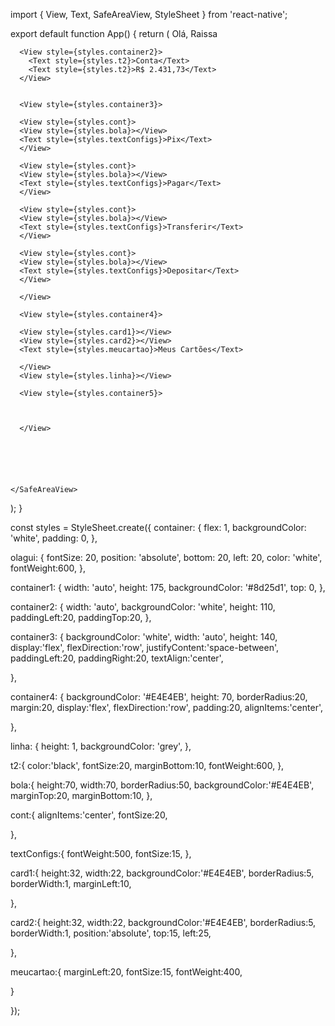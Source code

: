 import { View, Text, SafeAreaView, StyleSheet } from 'react-native';

export default function App() {
  return (
    <SafeAreaView style={styles.container}>
      <View style={styles.container1}>
        <Text style={styles.olagui}>Olá, Raissa</Text>
      </View>

      <View style={styles.container2}>
        <Text style={styles.t2}>Conta</Text>
        <Text style={styles.t2}>R$ 2.431,73</Text>
      </View>
        

      <View style={styles.container3}>
      
      <View style={styles.cont}>
      <View style={styles.bola}></View>
      <Text style={styles.textConfigs}>Pix</Text>
      </View>

      <View style={styles.cont}>
      <View style={styles.bola}></View>
      <Text style={styles.textConfigs}>Pagar</Text>
      </View>

      <View style={styles.cont}>
      <View style={styles.bola}></View>
      <Text style={styles.textConfigs}>Transferir</Text>
      </View>

      <View style={styles.cont}>
      <View style={styles.bola}></View>
      <Text style={styles.textConfigs}>Depositar</Text>
      </View>
      
      </View>

      <View style={styles.container4}>
      
      <View style={styles.card1}></View>
      <View style={styles.card2}></View>
      <Text style={styles.meucartao}>Meus Cartões</Text>
      
      </View>
      <View style={styles.linha}></View>

      <View style={styles.container5}>
      
      
      
      </View>

      


      

    </SafeAreaView>
  );
}

const styles = StyleSheet.create({
  container: {
    flex: 1,
    backgroundColor: 'white',
    padding: 0,
  },

  olagui: {
    fontSize: 20,
    position: 'absolute',
    bottom: 20,
    left: 20,
    color: 'white',
    fontWeight:600,
  },

  container1: {
    width: 'auto',
    height: 175,
    backgroundColor: '#8d25d1',
    top: 0,
  },

  container2: {
    width: 'auto',
    backgroundColor: 'white',
    height: 110,
    paddingLeft:20,
    paddingTop:20,
  },

  container3: {
    backgroundColor: 'white',
    width: 'auto',
    height: 140,
    display:'flex',
    flexDirection:'row',
    justifyContent:'space-between',
    paddingLeft:20,
    paddingRight:20,
    textAlign:'center',
    

  },

  container4: {
    backgroundColor: '#E4E4EB',
    height: 70,
    borderRadius:20,
    margin:20,
    display:'flex',
    flexDirection:'row',
    padding:20,
    alignItems:'center',


  },

  linha: {
    height: 1,
    backgroundColor: 'grey',
  },

  t2:{
    color:'black',
    fontSize:20,
    marginBottom:10,
    fontWeight:600,
  },

  bola:{
    height:70,
    width:70,
    borderRadius:50,
    backgroundColor:'#E4E4EB',
    marginTop:20,
    marginBottom:10,
  },

  cont:{
    alignItems:'center',
    fontSize:20,

  },

  textConfigs:{
    fontWeight:500,
    fontSize:15,
  },

  card1:{
    height:32,
    width:22,
    backgroundColor:'#E4E4EB',
    borderRadius:5,
    borderWidth:1,
    marginLeft:10,

  },

  card2:{
    height:32,
    width:22,
    backgroundColor:'#E4E4EB',
    borderRadius:5,
    borderWidth:1,
    position:'absolute',
    top:15,
    left:25,

  },

  meucartao:{
    marginLeft:20,
    fontSize:15,
    fontWeight:400,
    
  }




});
